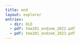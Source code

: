 ```yaml
---
title: end
layout: explorer
entries:
  - dir: OLD
  - pdf: tma201_endsem_2022.pdf
  - pdf: tma201_endsem_2023.pdf
---
```

